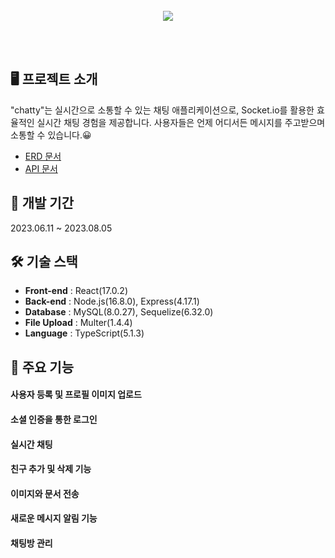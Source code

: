 <br>
<div align="center">
  <img src="https://github.com/AnSeonJeong/chatty-back/assets/98884055/4e70462c-45c0-4ede-a0fd-8b49a2787621">
</div>

<br><br>

## 🖥️ 프로젝트 소개
"chatty"는 실시간으로 소통할 수 있는 채팅 애플리케이션으로, Socket.io를 활용한 효율적인 실시간 채팅 경험을 제공합니다.
사용자들은 언제 어디서든 메시지를 주고받으며 소통할 수 있습니다.😀

- <a href="https://www.erdcloud.com/d/QxMXL4t7jZ6H73RSt">ERD 문서</a>
- <a href="https://humble-vision-435.notion.site/ca9f266cfa1e461e8225d69d7bc1f2b2?v=e454a3a86f7d4a76bceb78ac207a1a7c&pvs=4">API 문서</a>

## 📅 개발 기간
2023.06.11 ~ 2023.08.05

## 🛠️ 기술 스택
- **Front-end** : React(17.0.2)
- **Back-end** : Node.js(16.8.0), Express(4.17.1)
- **Database** : MySQL(8.0.27), Sequelize(6.32.0)
- **File Upload** : Multer(1.4.4)
- **Language** : TypeScript(5.1.3)

## 💁 주요 기능
#### 사용자 등록 및 프로필 이미지 업로드
#### 소셜 인증을 통한 로그인
#### 실시간 채팅
#### 친구 추가 및 삭제 기능
#### 이미지와 문서 전송
#### 새로운 메시지 알림 기능
#### 채팅방 관리

